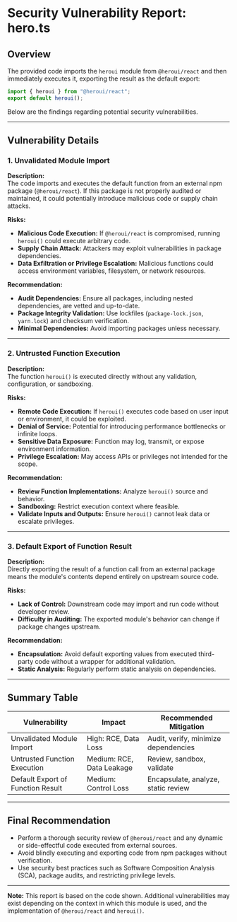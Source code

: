 # Security Vulnerability Report: hero.ts

## Overview

The provided code imports the `heroui` module from `@heroui/react` and then immediately executes it, exporting the result as the default export:

```typescript
import { heroui } from "@heroui/react";
export default heroui();
```

Below are the findings regarding potential security vulnerabilities.

---

## Vulnerability Details

### 1. **Unvalidated Module Import**

**Description:**  
The code imports and executes the default function from an external npm package (`@heroui/react`). If this package is not properly audited or maintained, it could potentially introduce malicious code or supply chain attacks.

**Risks:**
- **Malicious Code Execution:** If `@heroui/react` is compromised, running `heroui()` could execute arbitrary code.
- **Supply Chain Attack:** Attackers may exploit vulnerabilities in package dependencies.
- **Data Exfiltration or Privilege Escalation:** Malicious functions could access environment variables, filesystem, or network resources.

**Recommendation:**
- **Audit Dependencies:** Ensure all packages, including nested dependencies, are vetted and up-to-date.
- **Package Integrity Validation:** Use lockfiles (`package-lock.json`, `yarn.lock`) and checksum verification.
- **Minimal Dependencies:** Avoid importing packages unless necessary.

---

### 2. **Untrusted Function Execution**

**Description:**  
The function `heroui()` is executed directly without any validation, configuration, or sandboxing.

**Risks:**
- **Remote Code Execution:** If `heroui()` executes code based on user input or environment, it could be exploited.
- **Denial of Service:** Potential for introducing performance bottlenecks or infinite loops.
- **Sensitive Data Exposure:** Function may log, transmit, or expose environment information.
- **Privilege Escalation:** May access APIs or privileges not intended for the scope.

**Recommendation:**
- **Review Function Implementations:** Analyze `heroui()` source and behavior.
- **Sandboxing:** Restrict execution context where feasible.
- **Validate Inputs and Outputs:** Ensure `heroui()` cannot leak data or escalate privileges.

---

### 3. **Default Export of Function Result**

**Description:**  
Directly exporting the result of a function call from an external package means the module's contents depend entirely on upstream source code.

**Risks:**
- **Lack of Control:** Downstream code may import and run code without developer review.
- **Difficulty in Auditing:** The exported module's behavior can change if package changes upstream.

**Recommendation:**
- **Encapsulation:** Avoid default exporting values from executed third-party code without a wrapper for additional validation.
- **Static Analysis:** Regularly perform static analysis on dependencies.

---

## Summary Table

| Vulnerability                                   | Impact                         | Recommended Mitigation                       |
|-------------------------------------------------|--------------------------------|----------------------------------------------|
| Unvalidated Module Import                       | High: RCE, Data Loss           | Audit, verify, minimize dependencies         |
| Untrusted Function Execution                    | Medium: RCE, Data Leakage      | Review, sandbox, validate                    |
| Default Export of Function Result               | Medium: Control Loss           | Encapsulate, analyze, static review          |

---

## Final Recommendation

- Perform a thorough security review of `@heroui/react` and any dynamic or side-effectful code executed from external sources.
- Avoid blindly executing and exporting code from npm packages without verification.
- Use security best practices such as Software Composition Analysis (SCA), package audits, and restricting privilege levels.

---

**Note:** This report is based on the code shown. Additional vulnerabilities may exist depending on the context in which this module is used, and the implementation of `@heroui/react` and `heroui()`.